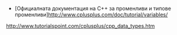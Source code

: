 * [Официалната документация на C++ за променливи и типове променливи]http://www.cplusplus.com/doc/tutorial/variables/

http://www.tutorialspoint.com/cplusplus/cpp_data_types.htm
